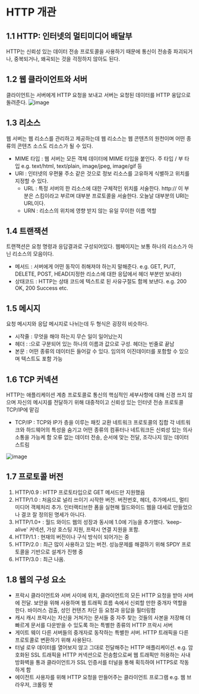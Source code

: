# HTTP 개관

## 1.1 HTTP: 인터넷의 멀티미디어 배달부
HTTP는 신뢰성 있는 데이터 전송 프로토콜을 사용하기 때문에 통신이 전송중 파괴되거나, 중복되거나, 왜곡되는 것을 걱정하지 않아도 된다.

## 1.2 웹 클라이언트와 서버
클라이언트는 서버에게 HTTP 요청을 보내고 서버는 요청된 데이터를 HTTP 웅답으로 돌려준다.
![image](https://github.com/user-attachments/assets/f821103e-de2f-477b-baa0-19123eada1c8)

## 1.3 리소스
웹 서버는 웹 리소스를 관리하고 제공하는데 웹 리소스는 웹 콘텐츠의 원천이며 어떤 종류의 콘텐츠 소스도 리소스가 될 수 있다.

- MIME 타입 : 웹 서버는 모든 객체 데이터에 MIME 타입을 붙인다. 주 타입 / 부 타입 e.g. text/html, text/plain, image/jpeg, image/gif 등
- URI : 인터넷의 우편물 주소 같은 것으로 정보 리소스를 고유하게 식별하고 위치를 지정할 수 있다.
  - URL : 특정 서버의 한 리소스에 대한 구체적인 위치를 서술한다. http:// 이 부분은 스킴이라고 부르며 대부분 프로토콜을 서술한다. 오늘날 대부분의 URI는 URL이다.
  - URN : 리소스의 위치에 영향 받지 않는 유일 무이한 이름 역할

## 1.4 트랜잭션
트랜잭션은 요청 명령과 응답결과로 구성되어있다.
웹페이지는 보통 하나의 리소스가 아닌 리소스의 모음이다.

- 메서드 : 서버에게 어떤 동작이 취해져야 하는지 말해준다. e.g. GET, PUT, DELETE, POST, HEAD(지정한 리소스에 대한 응답에서 헤더 부분만 보내라)
- 상태코드 : HTTP는 상태 코드에 텍스트로 된 사유구절도 함께 보낸다. e.g. 200 OK, 200 Success etc.

## 1.5 메시지
요청 메시지와 응답 메시지로 나뉘는데 두 형식은 굉장히 비슷하다.

- 시작줄 : 무엇을 해야 하는지 무슨 일이 일어났는지
- 헤더 : :으로 구분되어 있는 하나의 이름과 값으로 구성. 헤더는 빈줄로 끝남
- 본문 : 어떤 종류의 데이터든 들어갈 수 있다. 임의의 이진데이터를 포함할 수 있으며 텍스트도 포함 가능

## 1.6 TCP 커넥션
HTTP는 애플리케이션 계층 프로토콜로 통신의 핵심적인 세부사항에 대해 신경 쓰지 않으며 자신의 메시지를 전달하기 위해 대중적이고 신뢰성 있는 인터넷 전송 프로토콜 TCP/IP에 맡김

- TCP/IP : TCP와 IP가 층을 이루는 패킷 교환 네트워크 프로토콜의 집합
  각 네트워크와 하드웨어의 특성을 숨기고 어떤 종류의 컴퓨터나 네트워크든 신뢰성 있는 의사소통을 가능케 함
  오류 없는 데이터 전송, 순서에 맞는 전달, 조각나지 않는 데이터 스트림

![image](https://github.com/user-attachments/assets/bc1446df-9b7c-498e-af1c-726491726d51)

## 1.7 프로토콜 버전
1. HTTP/0.9 : HTTP 프로토타입으로 GET 메서드만 지원했음
2. HTTP/1.0 : 처음으로 널리 쓰이기 시작한 버전. 버전번호, 헤더, 추가메서드, 멀티미디어 객체처리 추가. 인터랙티브한 폼을 실현해 월드와이드 웹을 대세로 만들었으나 결코 잘 정의된 명세가 아니다.
3. HTTP/1.0+ : 월드 와이드 웹의 성장과 동시에 1.0에 기능을 추가했다. 'keep-alive' 커넥션, 가상 호스팅 지원, 프락시 연결 지원을 포함.
4. HTTP/1.1 : 현재의 버전이나 구식 방식이 되어가는 중
5. HTTP/2.0 : 최근 많이 사용하고 있는 버전. 성능문제를 해결하기 위해 SPDY 프로토콜을 기반으로 설계가 진행 중
6. HTTP/3.0 : 최근 나옴.

## 1.8 웹의 구성 요소
- 프락시
  클라이언트와 서버 사이에 위치, 클라이언트의 모든 HTTP 요청을 받아 서버에 전달. 보안을 위해 사용하며 웹 트래픽 흐름 속에서 신뢰할 만한 중개자 역할을 한다. 바이러스 검출, 성인 컨텐츠 차단 등 요청과 응답을 필터링함
- 캐시
  캐시 프락시는 자신을 거쳐가는 문서들 중 자주 찾는 것들의 사본을 저장해 더 빠르게 문서를 다운받을 수 있도록 하는 특별한 종류의 HTTP 프락시 서버
- 게이트 웨이
  다른 서버들의 중개자로 동작하는 특별한 서버. HTTP 트래픽을 다른 프로토콜로 변환하기 위해 사용된다.
- 터널
  로우 데이터를 열어보지 않고 그대로 전달해주는 HTTP 애플리케이션. e.g. 암호화된 SSL 트래픽을 HTTP 커넥션으로 전송함으로써 웹 트래픽만 허용하는 사내방화벽을 통과
  클라이언트가 SSL 인증서를 터널을 통해 획득하여 HTTPS로 작동하게 함
- 에이전트
  사용자를 위해 HTTP 요청을 만들어주는 클라이언트 프로그램 e.g. 웹 브라우저, 크롤링 봇

